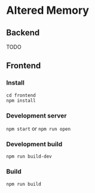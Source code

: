 # Altered Memory

## Backend
TODO

## Frontend
### Install

```
cd frontend
npm install
```

### Development server
`npm start` or `npm run open`

### Development build
`npm run build-dev`

### Build
`npm run build`
